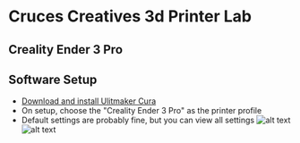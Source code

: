 # Cruces Creatives 3d Printer Lab
## Creality Ender 3 Pro


## Software Setup

- [Download and install Ulitmaker Cura](https://ultimaker.com/software/ultimaker-cura)
- On setup, choose the "Creality Ender 3 Pro" as the printer profile
- Default settings are probably fine, but you can view all settings 
![alt text](https://github.com/milljohn/CrucesCreatives-Ender3dPro/pics/settings.png "Click on settings > Configure setting visibility")
![alt text](https://github.com/milljohn/CrucesCreatives-Ender3dPro/pics/visibility.png "Click Check All")